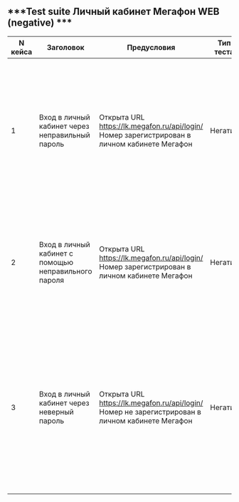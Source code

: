  ## ***Test suite Личный кабинет Мегафон WEB (negative) ***

| N кейса   | Заголовок | Предусловия | Тип теста | Вид теста | Окружение | требование | Приоритет | Шаги воспроизведения | Ожидаемый результат | Фактическй пезультат |
| --------- | --------- | ----------- | --------- | --------- | --------- | ---------- | --------- | -------------------- | ------------------- | -------------------- |
| 1 | Вход в личный кабинет через неправильный  пароль | Открыта URL https://lk.megafon.ru/api/login/ Номер  зарегистрирован в личном кабинете Мегафон | Негатив | Smoke | Intel core i5- 8250 U, ОС Windows 11 Home  64bit,  version 21H2 | | Высокий | 1. В поле “Номер телефона” набирать действующий номер телефона от оператора Мегафон  2. Поле “Пароль” оставить пустым 3. Нажать “Войти” | 1. На поле “Номер телефона” отображается набранный номер 2. В поле пароль ничего не отображается 3. Границы поля пароля и знака отображения пароля окрашивается в красный цвет и дальнейшие  действия не производится | | 
| 2 | Вход в личный кабинет с помощью неправильного пароля | Открыта URL https://lk.megafon.ru/api/login/ Номер  зарегистрирован в личном кабинете Мегафон | Негатив | Smoke | Intel core i5- 8250 U, ОС Windows 11 Home  64bit,  version 21H2 | | Высокий | 1. В поле “Номер телефона” набирать действующий номер телефона от оператора Мегафон 2. На поле “Пароль” набрать неправильный пароль 3. Нажать “Войти” | 1. На поле “Номер телефона” отображается набранный номер 2. В поле “Пароль” отображается вводимый пароль 3. Сверху появляется  предупреждение “Неправильный номер телефона или пароль” |  |
| 3 | Вход в личный кабинет через неверный пароль | Открыта URL https://lk.megafon.ru/api/login/ Номер не зарегистрирован в личном кабинете Мегафон | Негатив | Smoke | Intel core i5- 8250 U, ОС Windows 11 Home  64bit,  version 21H2 | | Высокий | 1. В поле “Номер телефона” набирать действующий номер телефона от оператора Мегафон 2.  На поле “Пароль” набрать не неправильный пароль 3. Нажать “Войти” | 1. На поле “Номер телефона” отображается набранный номер 2. В поле “Пароль” отображается вводимый пароль 3. Сверху появляется  подсказка “Чтобы войти в Личный кабинет, подключите доступ к системам самообслуживания в салоне МегаФона или через службу поддержки. Это бесплатно” | |




